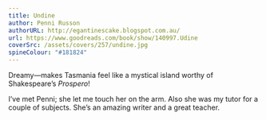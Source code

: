 ```yaml
---
title: Undine
author: Penni Russon
authorURL: http://egantinescake.blogspot.com.au/
url: https://www.goodreads.com/book/show/140997.Udine
coverSrc: /assets/covers/257/undine.jpg
spineColour: "#181824"
---
```


Dreamy&mdash;makes Tasmania feel like a mystical island worthy of Shakespeare’s _Prospero_!

I’ve met Penni; she let me touch her on the arm. Also she was my tutor for a couple of subjects. She’s an amazing writer and a great teacher.
